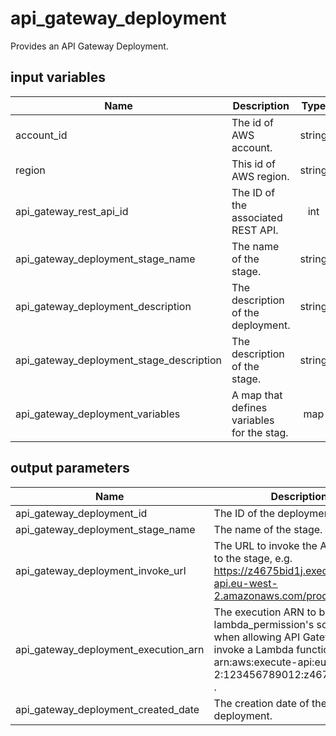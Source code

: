 # api_gateway_deployment

Provides an API Gateway Deployment.

## input variables

| Name | Description | Type | Default | Required |
|------|-------------|:----:|:-----:|:-----:|
|account_id|The id of AWS account.|string||Yes|
|region|This id of AWS region.|string||Yes|
|api_gateway_rest_api_id|The ID of the associated REST API.|int||Yes|
|api_gateway_deployment_stage_name|The name of the stage.|string||Yes|
|api_gateway_deployment_description|The description of the deployment.|string|Managed by Terrahub|No|
|api_gateway_deployment_stage_description|The description of the stage.|string|Managed by Terrahub|No|
|api_gateway_deployment_variables|A map that defines variables for the stag.|map||No|


## output parameters

| Name | Description | Type |
|------|-------------|:----:|
|api_gateway_deployment_id|The ID of the deployment.|int|
|api_gateway_deployment_stage_name|The name of the stage.|string|
|api_gateway_deployment_invoke_url|The URL to invoke the API pointing to the stage, e.g. https://z4675bid1j.execute-api.eu-west-2.amazonaws.com/prod .|string|
|api_gateway_deployment_execution_arn|The execution ARN to be used in lambda_permission's source_arn when allowing API Gateway to invoke a Lambda function, e.g. arn:aws:execute-api:eu-west-2:123456789012:z4675bid1j/prod .|int|
|api_gateway_deployment_created_date|The creation date of the deployment.|int|
